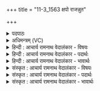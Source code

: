 +++
title = "11-3_1563 क्षपो राजन्नुत"

+++
<details><summary>पदपाठः</summary>

क्ष꣢पः। रा꣣जन्। उत꣢। त्म꣡ना꣢꣯। अ꣡ग्ने꣢꣯। व꣡स्तोः꣢꣯। उ꣣त꣢। उ꣣ष꣡सः꣢। सः। ति꣢ग्मजम्भ। तिग्म। जम्भ। र꣡क्षसः꣢। द꣣ह। प्र꣡ति꣢꣯। १५६३।
</details>

<details><summary>अधिमन्त्रम् (VC)</summary>

- अग्निः
- गोतमो राहूगणः
- उष्णिक्
- ऋषभः
</details>

<details><summary>हिन्दी : आचार्य रामनाथ वेदालंकार - विषयः</summary>

आगे फिर परमात्मा,आचार्य और राजा से प्रार्थना है।
</details>

<details><summary>हिन्दी : आचार्य रामनाथ वेदालंकार - पदार्थः</summary>

पदार्थान्वयभाषाः -  हे (राजन्) सम्राट् (तिग्मजम्भ) तीक्ष्ण दण्डवाले (अग्ने) परमात्मन्,आचार्य वा राजन् ! (सः) वह विविध गुणों और कर्मों से सुशोभित आप (त्मना) स्वयम् (क्षपः) रात्रि में, (वस्तोः) दिन में, (उत) और (उषसः) उषाकालों में (रक्षसः) ब्रह्मचर्य-विरोधी,विद्या-विरोधी और सच्चरित्र-विरोधी दुष्ट विचारों को (प्रति दह) भस्म कर दो ॥३॥
</details>

<details><summary>हिन्दी : आचार्य रामनाथ वेदालंकार - भावार्थः</summary>

भावार्थभाषाः -  जैसे जगदीश्वर दिन-रात जागरूक होकर उपासकों के सच्चरित्र की रक्षा करता हुआ उनके काम, क्रोध, लोभ, मोह, हिंसा आदि के भावों को विनष्ट करता है, वैसे ही आचार्य शिष्यों के लिए और राजा प्रजाओं के लिए करे ॥३॥ इस खण्ड में परमात्मा, राष्ट्र, मानवोद्बोधन, राजा और आचार्य के विषयों का वर्णन होने से इस खण्ड की पूर्व खण्ड के साथ सङ्गति है ॥ पन्द्रहवें अध्याय में तृतीय खण्ड समाप्त ॥
</details>

<details><summary>संस्कृत : आचार्य रामनाथ वेदालंकार - विषयः</summary>

अथ पुनरपि परमात्माऽऽचार्यो नृपतिश्च प्रार्थ्यते।
</details>

<details><summary>संस्कृत : आचार्य रामनाथ वेदालंकार - पदार्थः</summary>

पदार्थान्वयभाषाः -  हे (राजन्) सम्राट् (तिग्मजम्भ) तीक्ष्णदण्ड (अग्ने) परमात्मन् आचार्य नृपते वा ! (सः) असौ विविधगुणकर्मसुशोभितः त्वम् (त्मना) आत्मना (क्षपः) रात्रौ, (वस्तोः) दिवसे (उत) अपि च (उषसः) उषःकाले (रक्षसः) ब्रह्मचर्यविरोधिनो विद्याविरोधिनः सच्चारित्र्यविरोधिनश्च दुर्विचारान् (प्रति दह) भस्मीकुरु ॥३॥२
</details>

<details><summary>संस्कृत : आचार्य रामनाथ वेदालंकार - भावार्थः</summary>

भावार्थभाषाः -  यथा जगदीश्वरो रात्रिन्दिवं जागरूको भूत्वोपासकानां सच्चारित्र्यं रक्षन् तेषां कामक्रोधलोभमोहहिंसादिभावान् विनाशयति तथैवाचार्यः शिष्येभ्यो नृपतिश्च प्रजाभ्यः कुर्यात् ॥३॥ अस्मिन् खण्डे परमात्मनो राष्ट्रस्य, मानवोद्बोधनस्य, नृपतेराचार्यस्य च विषयाणां वर्णनादेतत्खण्डस्य पूर्वखण्डेन संगतिरस्ति ॥
</details>